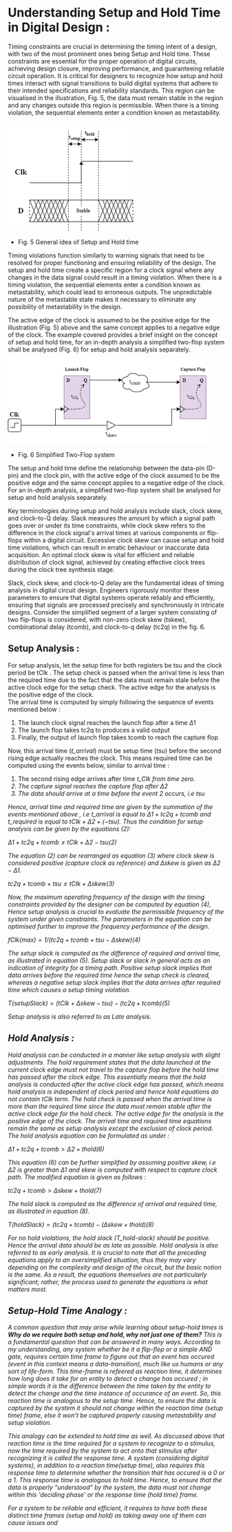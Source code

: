 # Understanding Setup and Hold Time in Digital Design :

Timing constraints are crucial in determining the timing intent of a design, with two of the most prominent ones being Setup and Hold time. These constraints are essential for the proper operation of digital circuits, achieving design closure, improving performance, and guaranteeing reliable circuit operation. It is critical for designers to recognize how setup and hold times interact with signal transitions to build digital systems that adhere to their intended specifications and reliability standards. This region can be visualised in the illustration, Fig. 5, the data must remain stable in the region and any changes outside this region is permissible. When there is a timing violation, the sequential elements enter a condition known as metastability.

![](/images/theory/setup_hold.png)

- Fig. 5 General idea of Setup and Hold time

Timing violations function similarly to warning signals that need to be resolved for proper functioning and ensuring reliability of the design. The setup and hold time create a specific region for a clock signal where any changes in the data signal could result in a timing violation. When there is a timing violation, the sequential elements enter a condition known as metastability, which could lead to erroneous outputs. The unpredictable nature of the metastable state makes it necessary to eliminate any possibility of metastability in the design.

The active edge of the clock is assumed to be the positive edge for the illustration (Fig. 5) above and the same concept applies to a negative edge of the clock. The example covered provides a brief insight on the concept of setup and hold time, for an in-depth analysis a simplified two-flop system shall be analysed (Fig. 6) for setup and hold analysis separately.

![](/images/theory/setup_hold_r2r.png)

- Fig. 6 Simplified Two-Flop system

The setup and hold time define the relationship between the data-pin (D-pin) and the clock pin, with the active edge of the clock assumed to be the positive edge and the same concept applies to a negative edge of the clock. For an in-depth analysis, a simplified two-flop system shall be analysed for setup and hold analysis separately.

Key terminologies during setup and hold analysis include slack, clock skew, and clock-to-Q delay. Slack measures the amount by which a signal path goes over or under its time constraints, while clock skew refers to the difference in the clock signal's arrival times at various components or flip-flops within a digital circuit. Excessive clock skew can cause setup and hold time violations, which can result in erratic behaviour or inaccurate data acquisition. An optimal clock skew is vital for efficient and reliable distribution of clock signal, achieved by creating effective clock trees during the clock tree synthesis stage.

Slack, clock skew, and clock-to-Q delay are the fundamental ideas of timing analysis in digital circuit design. Engineers rigorously monitor these parameters to ensure that digital systems operate reliably and efficiently, ensuring that signals are processed precisely and synchronously in intricate designs. Consider the simplified segment of a larger system consisting of two flip-flops is considered, with non-zero clock skew (tskew), combinational delay (tcomb), and clock-to-q delay (tc2q) in the fig. 6.


## Setup Analysis :

For setup analysis, let the setup time for both registers be tsu and the clock period be tClk . The setup check is passed when the arrival time is less than the required time due to the fact that the data must remain stale before the active clock edge for the setup check. The active edge for the analysis is the positive edge of the clock.    
The arrival time is computed by simply following the sequence of events mentioned below : 
1. The launch clock signal reaches the launch flop after a time $Δ1$
2. The launch flop takes tc2q to produces a valid output
3. Finally, the output of launch flop takes tcomb to reach the capture flop

Now, this arrival time (<i>t_arrival</i>) must be setup time ($tsu$) before the second rising edge actually reaches the clock. This means required time can be computed using the events below, similar to arrival time :

1.	The second rising edge arrives after time <i>t_Clk<i> from time zero.
2.	The capture signal reaches the capture flop after $Δ2$
3.	The data should arrive at a time before the event 2 occurs, i.e $tsu$

Hence, arrival time and required time are given by the summation of the events mentioned above , i.e <i>t_arrival</i> is equal to $Δ1 +  tc2q + tcomb$  and <i>t_required</i> is  equal to $tClk + Δ2 + (-tsu)$. Thus the condition for setup analysis can be given by the equations (2): 

$Δ1 +  tc2q + tcomb  ≤  tClk + Δ2 -tsu(2)$

The equation (2) can be rearranged as equation (3) where clock skew is considered positive (capture clock as reference) and $Δskew$ is given as $Δ2 - Δ1$.

$tc2q + tcomb +tsu ≤   tClk + Δskew(3)$

Now, the maximum operating frequency of the design with the timing constraints provided by the designer can be computed by equation (4), Hence setup analysis is crucial to evaluate the permissible frequency of the system under given constraints. The parameters in the equation can be optimised further to improve the frequency performance of the design.

$fClk(max)= 1/(tc2q + tcomb +tsu -Δskew)(4)$

The setup slack is computed as the difference of required and arrival time, as illustrated in equation (5). Setup slack or slack in general acts as an indication of integrity for a timing path. Positive setup slack implies that data arrives before the required time hence the setup check is cleared, whereas a negative setup slack implies that the data arrives after required time which causes a setup timing violation.

$T(setup Slack)= (tClk + Δskew- tsu) -(tc2q +tcomb)(5)$

Setup analysis is also referred to as Late analysis.  

## Hold Analysis :

Hold analysis can be conducted in a manner like setup analysis with slight adjustments. The hold requirement states that the data launched at the current clock edge must not travel to the capture flop before the hold time has passed after the clock edge. This essentially means that the hold analysis is conducted after the active clock edge has passed, which means hold analysis is independent of clock period and hence hold equations do not contain  $tClk$ term. The hold check is passed when the arrival time is more than the required time  since the data must remain stable after the active clock edge for the hold check. The active edge for the analysis is the positive edge of the clock. The arrival time and required time equations remain the same as setup analysis except the exclusion of clock period. The hold analysis equation can be formulated as under : 

$Δ1 +  tc2q + tcomb  >  Δ2 + thold(6)$

This equation (6) can be further simplified by assuming positive skew, i.e  $Δ2$ is greater than Δ1 and skew is computed with respect to capture clock path. The modified equation is given as follows : 

$tc2q + tcomb >  Δskew +  thold(7)$

The hold slack is computed as the difference of arrival and required time, as illustrated in equation (8).  

$T(hold Slack)= (tc2q +tcomb)-( Δskew+  thold)(8)$

For no hold violations, the hold slack (T_hold-slack) should be positive. Hence the arrival data should be as late as possible. Hold analysis is also referred to as early analysis. It is crucial to note that all the preceding equations apply to an oversimplified situation, thus they may vary depending on the complexity and design of the circuit, but the basic notion is the same. As a result, the equations themselves are not particularly significant; rather, the process used to generate the equations is what matters most. 

## Setup-Hold Time Analogy :

A common question that may arise while learning about setup-hold times is <b>*Why do we require both setup and hold, why not just one of them?*</b> This is a fundamental question that can be answered in many ways. According to my understanding, any system whether be it a flip-flop or a simple AND gate, requires certain time frame to figure out that an event has occured (event in this context means a data-transition), much like us humans or any sort of life-form. This time-frame is refeered as reaction time, it determines how long does it take for an entity to detect a change has occured ; in simple words it is the difference between the time taken by the entity to detect the change and the time instance of occurance of an event. So, this *reaction time* is analogous to the setup time. Hence, to ensure the data is captured by the system it should *not* change within the reaction time (setup time) frame, else it won't be captured properly causing metastability and setup violation. 

This analogy can be extended to hold time as well. As discussed above that reaction time is the time required for a system to recognize to a stimulus, now the time required by the system to act onto that stimulus after recognizing it is called the response time. A system (considiring digital systems), in addition to a reaction time(setup time), also requires this response time to determine whether the transition that has occured is a 0 or a 1. This response time is analogous to hold time. Hence, to ensure that the data is properly "understood" by the system, the data must not change within this 'deciding phase' or the response time (hold time) frame.

For a system to be reliable and efficient, it requires to have both these distinct time frames (setup and hold) as taking away one of them can cause issues and 



